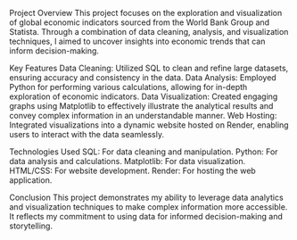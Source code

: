 Project Overview
This project focuses on the exploration and visualization of global economic indicators sourced from the World Bank Group and Statista. Through a combination of data cleaning, analysis, and visualization techniques, I aimed to uncover insights into economic trends that can inform decision-making.

Key Features
Data Cleaning: Utilized SQL to clean and refine large datasets, ensuring accuracy and consistency in the data.
Data Analysis: Employed Python for performing various calculations, allowing for in-depth exploration of economic indicators.
Data Visualization: Created engaging graphs using Matplotlib to effectively illustrate the analytical results and convey complex information in an understandable manner.
Web Hosting: Integrated visualizations into a dynamic website hosted on Render, enabling users to interact with the data seamlessly.

Technologies Used
SQL: For data cleaning and manipulation.
Python: For data analysis and calculations.
Matplotlib: For data visualization.
HTML/CSS: For website development.
Render: For hosting the web application.

Conclusion
This project demonstrates my ability to leverage data analytics and visualization techniques to make complex information more accessible. It reflects my commitment to using data for informed decision-making and storytelling.
